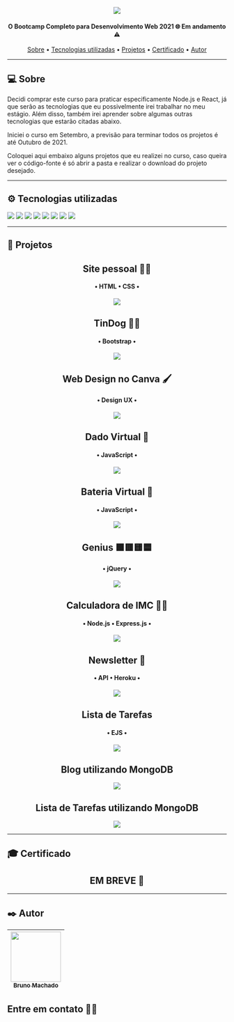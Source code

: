 <p align="center">
<a href="https://www.udemy.com/course/the-complete-web-development-bootcamp/"><img src="https://miro.medium.com/max/750/0*QmxDMtQShSHGzC6v.jpg"/></a>
</p>

<h4 align="center"> 
O Bootcamp Completo para Desenvolvimento Web 2021 🌐 Em andamento ⚠️ 
</h4>

<p align="center">
 <a href="#-sobre">Sobre</a> •
 <a href="#%EF%B8%8F-tecnologias-utilizadas">Tecnologias utilizadas</a> •
 <a href="#-projetos">Projetos</a> •
 <a href="#-certificado">Certificado</a> •
 <a href="#%EF%B8%8F-autor">Autor</a>
</p>

---

## 💻 Sobre

Decidi comprar este curso para praticar especificamente Node.js e React, já que serão as tecnologias que eu possivelmente irei trabalhar no meu estágio. Além disso, também irei aprender sobre algumas outras tecnologias que estarão citadas abaixo.

Iniciei o curso em Setembro, a previsão para terminar todos os projetos é até Outubro de 2021.

Coloquei aqui embaixo alguns projetos que eu realizei no curso, caso queira ver o código-fonte é só abrir a pasta e realizar o download do projeto desejado.

---

## ⚙️ Tecnologias utilizadas

<img src="https://img.shields.io/badge/HTML-E34F26?style=for-the-badge&logo=html5&logoColor=white"> <img src="https://img.shields.io/badge/CSS-1572B6?style=for-the-badge&logo=css3&logoColor=white"> <img src="https://img.shields.io/badge/Bootstrap-563D7C?style=for-the-badge&logo=bootstrap&logoColor=white"> <img src="https://img.shields.io/badge/JavaScript-323330?style=for-the-badge&logo=javascript&logoColor=F7DF1E"> <img src="https://img.shields.io/badge/jQuery-0769AD?style=for-the-badge&logo=jquery&logoColor=white"> <img src="https://img.shields.io/badge/Node.js-339933?style=for-the-badge&logo=nodedotjs&logoColor=white"> <img src="https://img.shields.io/badge/MongoDB-white?style=for-the-badge&logo=mongodb&logoColor=4EA94B"> <img src="https://img.shields.io/badge/React-20232A?style=for-the-badge&logo=react&logoColor=61DAFB">

---

## 🚧 Projetos

<h2 align="center">
Site pessoal 🧑🏻
</h2>
<h4 align="center">
• HTML • CSS •
</h4>
<p align="center">
  <a href="https://bruno-machado.netlify.app/"><img src="https://i.imgur.com/SLQghSG.png"></a>
</p>

<h2 align="center">
TinDog 🐶🔥
</h2>
<h4 align="center">
• Bootstrap •
</h4>
<p align="center">
  <a href="https://tindogbr.netlify.app/"><img src="https://i.imgur.com/uXpE6TK.png"></a>
</p>

<h2 align="center">
Web Design no Canva 🖌️
</h2>
<h4 align="center">
• Design UX •
</h4>
<p align="center">
  <a href="https://www.canva.com/design/DAEnABfxNGs/n2Y5SyedMJyqAbDJjzx33g/view?website#4"><img src="https://i.imgur.com/xAb6ycW.png"></a>
</p>

<h2 align="center">
Dado Virtual 🎲
</h2>
<h4 align="center">
• JavaScript •
</h4>
<p align="center">
  <a href="https://dadovirtual.netlify.app/"><img src="https://i.imgur.com/9mobDFC.png"></a>
</p>

<h2 align="center">
Bateria Virtual 🥁
</h2>
<h4 align="center">
• JavaScript •
</h4>
<p align="center">
  <a href="https://virtualbateria.netlify.app/"><img src="https://i.imgur.com/eyEeTXt.png"></a>
</p>

<h2 align="center">
Genius 🟩🟥🟨🟦
</h2>
<h4 align="center">
• jQuery •
</h4>
<p align="center">
  <a href="https://jogogenius.netlify.app/"><img src="https://i.imgur.com/DOAmTYO.png"></a>
</p>

<h2 align="center">
Calculadora de IMC 🏋🏽
</h2>
<h4 align="center">
• Node.js • Express.js •
</h4>
<p align="center">
  <a href="https://github.com/brunomdrrosa/CursoDesenvolvimentoWeb/blob/main/Express.js/Calculadora/calculadora.js"><img src="https://i.imgur.com/VhdXGb9.png"></a>
</p>

<h2 align="center">
Newsletter 📰
</h2>
<h4 align="center">
• API • Heroku •
</h4>
<p align="center">
  <a href="https://salty-caverns-84755.herokuapp.com/"><img src="https://i.imgur.com/Bqw8IBs.png"></a>
</p>

<h2 align="center">
Lista de Tarefas
</h2>
<h4 align="center">
• EJS •
</h4>
<p align="center">
  <a href="https://github.com/brunomdrrosa/CursoDesenvolvimentoWeb/tree/main/ToDoListV1"><img src="https://i.imgur.com/YcbfI54.png"></a>
</p>

<h2 align="center">
Blog utilizando MongoDB
</h2>
<p align="center">
  <a href="https://github.com/brunomdrrosa/CursoDesenvolvimentoWeb/tree/main/Blog-Database"><img src="https://i.imgur.com/e7uzRdM.png"></a>
</p>

<h2 align="center">
Lista de Tarefas utilizando MongoDB
</h2>
<p align="center">
  <a href="https://aqueous-stream-04783.herokuapp.com/"><img src="https://i.imgur.com/CUFN6dZ.png"></a>
</p>

---

## 🎓 Certificado

<h2 align="center">EM BREVE 🚧</h2>

---

## ✒️ Autor

| [<img src="https://avatars.githubusercontent.com/u/75590326?v=4" width=115 > <br> <sub> Bruno Machado </sub>](https://github.com/brunomdrrosa) |
| :--------------------------------------------------------------------------------------------------------------------------------------------: |

<h2 >Entre em contato 🤙🏽</h2>

<div align="center">
<a href="https://linkedin.com/in/bruno-machado-da-rosa/" target="_blank"><img src="https://img.shields.io/badge/Bruno Machado da Rosa-0077B5?style=for-the-badge&logo=linkedin&logoColor=white" alt=""></a>
<a href="mailto:brunomdr46@gmail.com" target="_blank"><img src="https://img.shields.io/badge/brunomdr46@gmail.com-D14836?style=for-the-badge&logo=gmail&logoColor=white" alt=""></a>

